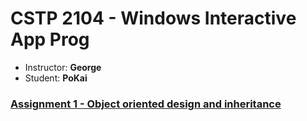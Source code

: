 # CSTP 2104 - Windows Interactive App Prog

* Instructor: **George** 
* Student: **PoKai** 

### [Assignment 1 - Object oriented design and inheritance](https://github.com/pokai-huang0828/cstp2104/wiki/Assignment-1)
